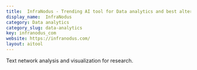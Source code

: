 ```yaml
---
title:  InfraNodus - Trending AI tool for Data analytics and best alternatives
display_name:  InfraNodus
category: Data analytics
category_slug: data-analytics
key: infranodus_com
website: https://infranodus.com/
layout: aitool
---
```


Text network analysis and visualization for research.
